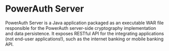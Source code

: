 # PowerAuth Server

PowerAuth Server is a Java application packaged as an executable WAR file responsible for the PowerAuth server-side cryptography implementation and data persistence. It exposes RESTful API for the integrating applications (not end-user applications!), such as the internet banking or mobile banking API.